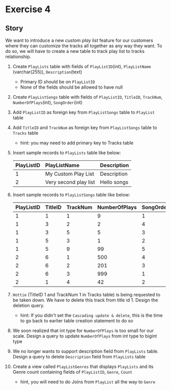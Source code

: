 # Exercise 4

## Story

We want to introduce a new *custom play list* feature for our customers where
they can customize the tracks all together as any way they want. To do so, we will
have to create a new table to track play list to tracks relationship.

1. Create `PlayLists` table with fields of `PlayListID`(int), `PlayListName` (varchar(255)), `Description`(text)
    * Primary ID should be on `PlayListID`
    * None of the fields should be allowed to have null
2. Create `PlayListSongs` table with fields of `PlayListID`, `TitleID`, `TrackNum`, `NumberOfPlays`(int), `SongOrder`(int)
3. Add `PlayListID` as foreign key from `PlayListSongs` table to `PlayList` table
4. Add `TitleID` and `TrackNum` as foreign key from `PlayListSongs` table to `Tracks` table
    * hint: you may need to add primary key to Tracks table
5. Insert sample records to `PlayLists` table like below:
    
    | PlayListID | PlayListName | Description |
    | :-- | :-- | :-- |
    | 1 | My Custom Play List | Description |
    | 2 | Very second play list | Hello songs |
6. Insert sample records to `PlayListSongs` table like below:
    
    | PlayListID | TitleID | TrackNum | NumberOfPlays | SongOrder |
    | :-- | :-- | :-- | :-- | :-- |
    | 1 | 1 | 1 | 9 | 1 |
    | 1 | 3 | 2 | 2 | 4 |
    | 1 | 3 | 5 | 5 | 3 |
    | 1 | 5 | 3 | 1 | 2 |
    | 1 | 5 | 9 | 99 | 5 |
    | 2 | 6 | 1 | 500 | 4 |
    | 2 | 6 | 2 | 201 | 3 |
    | 2 | 6 | 3 | 999 | 1 |
    | 2 | 1 | 4 | 42 | 2 |
7. `Hottie` (TitleID 1 and TrackNum 1 in Tracks table) is being requested to be taken down. We have to delete this track from title id 1. Design the deletion query.
    * hint: If you didn't set the `Cascading update & delete`, this is the time to go back to earlier table creation statement to do so
8. We soon realized that int type for `NumberOfPlays` is too small for our scale. Design a query to update `NumberOfPlays` from int type to bigint type
9. We no longer wants to support description field from `PlayLists` table. Design a query to delete `Description` field from `PlayLists` table
10. Create a view called `PlayListGenres` that displays `PlayLists` and its Genre count containing fields of `PlayListID`, `Genre`, `Count`
    * hint, you will need to do Joins from `PlayList` all the way to `Genre`
